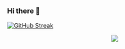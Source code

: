 ### Hi there 👋

[![GitHub Streak](https://streak-stats.demolab.com?user=gopikrishna7&hide_border=true)](https://git.io/streak-stats)

<p align="center">
    <a href="https://git.io/streak-stats"><img src="https://streak-stats.demolab.com?user=gopikrishna7"/></a>
</p>


<!--
**gopikrishna7/gopikrishna7** is a ✨ _special_ ✨ repository because its `README.md` (this file) appears on your GitHub profile.

Here are some ideas to get you started:

- 🔭 I’m currently working on ...
- 🌱 I’m currently learning ...
- 👯 I’m looking to collaborate on ...
- 🤔 I’m looking for help with ...
- 💬 Ask me about ...
- 📫 How to reach me: ...
- 😄 Pronouns: ...
- ⚡ Fun fact: ...
-->
